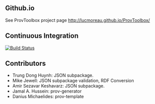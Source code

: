 Github.io
----------

See ProvToolbox project page http://lucmoreau.github.io/ProvToolbox/


Continuous Integration
----------------------

[![Build Status](https://travis-ci.org/lucmoreau/ProvToolbox.svg)](https://travis-ci.org/lucmoreau/ProvToolbox)



Contributors
------------

 * Trung Dong Huynh: JSON subpackage.
 * Mike Jewell: JSON subpackage validation, RDF Conversion
 * Amir Sezavar Keshavarz: JSON subpackage.
 * Jamal A. Hussein: prov-generator
 * Danius Michaelides: prov-template 
 



